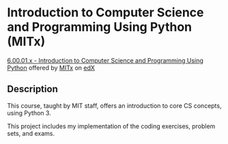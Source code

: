 # Introduction to Computer Science and Programming Using Python (MITx)

[6.00.01.x - Introduction to Computer Science and Programming Using Python](https://www.edx.org/course/introduction-computer-science-mitx-6-00-1x-11) offered by [MITx](https://www.edx.org/school/mitx) on [edX](https://www.edx.org/)

## Description

This course, taught by MIT staff, offers an introduction to core CS concepts, using Python 3.

This project includes my implementation of the coding exercises, problem sets, and exams.